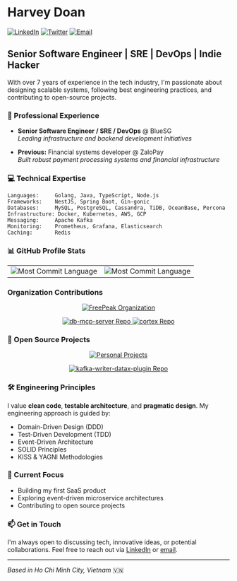 # Harvey Doan

[![LinkedIn](https://img.shields.io/badge/LinkedIn-harveydoan-blue?style=flat-square&logo=linkedin)](https://www.linkedin.com/in/harveydoan)
[![Twitter](https://img.shields.io/badge/Twitter-harveydoan-1DA1F2?style=flat-square&logo=twitter)](https://twitter.com/harveydoan)
[![Email](https://img.shields.io/badge/Email-mnhatlinh.doan%40gmail.com-red?style=flat-square&logo=gmail)](mailto:mnhatlinh.doan@gmail.com)

## Senior Software Engineer | SRE | DevOps | Indie Hacker

With over 7 years of experience in the tech industry, I'm passionate about designing scalable systems, following best engineering practices, and contributing to open-source projects.

### 🔭 Professional Experience

- **Senior Software Engineer / SRE / DevOps** @ BlueSG  
  *Leading infrastructure and backend development initiatives*

- **Previous:** Financial systems developer @ ZaloPay  
  *Built robust payment processing systems and financial infrastructure*


### 💻 Technical Expertise

```
Languages:     Golang, Java, TypeScript, Node.js
Frameworks:    NestJS, Spring Boot, Gin-gonic
Databases:     MySQL, PostgreSQL, Cassandra, TiDB, OceanBase, Percona
Infrastructure: Docker, Kubernetes, AWS, GCP
Messaging:     Apache Kafka
Monitoring:    Prometheus, Grafana, Elasticsearch
Caching:       Redis
```

### 📊 GitHub Profile Stats

<div align="center">
  
  <!-- ![](https://github-profile-summary-cards.vercel.app/api/cards/profile-details?username=linhdmn&theme=rose_pine) -->
  
  <table border="0">
    <tr>
      <td>
        <img src="https://github-readme-stats.vercel.app/api?username=linhdmn&show_icons=true&include_all_commits=true&theme=rose_pine" alt="Most Commit Language"/>
        <!-- <img src="https://github-profile-summary-cards.vercel.app/api/cards/stats?username=linhdmn&theme=rose_pine" alt="Stats"/> -->
      </td>
      <td>
        <img src="https://github-profile-summary-cards.vercel.app/api/cards/most-commit-language?username=linhdmn&theme=rose_pine" alt="Most Commit Language"/>
      </td>
    </tr>
  </table>
  
</div>

<h3 align="">Organization Contributions</h3>
<div align="center">
  <a href="https://github.com/FreePeak">
    <img src="https://img.shields.io/badge/FreePeak-Organization-blue?style=for-the-badge&logo=github" alt="FreePeak Organization"/>
  </a>
</div>
<p align="center">
  <a href="https://github.com/FreePeak/db-mcp-server">
    <img src="https://github-readme-stats.vercel.app/api/pin/?username=FreePeak&repo=db-mcp-server&theme=rose_pine&hide_border=true" alt="db-mcp-server Repo"/>
  </a>
  <a href="https://github.com/FreePeak/cortex">
    <img src="https://github-readme-stats.vercel.app/api/pin/?username=FreePeak&repo=cortex&theme=rose_pine&hide_border=true" alt="cortex Repo"/>
  </a>
</p>

<h3 align="">🚀 Open Source Projects</h3>
<div align="center">
  <a href="https://github.com/linhdmn">
    <img src="https://img.shields.io/badge/Personal_Projects-blue?style=for-the-badge&logo=github" alt="Personal Projects"/>
  </a>
</div>
<p align="center">
  <a href="https://github.com/linhdmn/kafka-writer-datax-plugin">
    <img src="https://github-readme-stats.vercel.app/api/pin/?username=linhdmn&repo=kafka-writer-datax-plugin&theme=rose_pine&hide_border=true" alt="kafka-writer-datax-plugin Repo"/>
  </a>
</p>

### 🛠️ Engineering Principles

I value **clean code**, **testable architecture**, and **pragmatic design**. My engineering approach is guided by:

- Domain-Driven Design (DDD)
- Test-Driven Development (TDD)
- Event-Driven Architecture
- SOLID Principles
- KISS & YAGNI Methodologies

### 🌱 Current Focus

- Building my first SaaS product
- Exploring event-driven microservice architectures
- Contributing to open source projects

### 📫 Get in Touch

I'm always open to discussing tech, innovative ideas, or potential collaborations. Feel free to reach out via [LinkedIn](https://www.linkedin.com/in/harveydoan) or [email](mailto:mnhatlinh.doan@gmail.com).

---

*Based in Ho Chi Minh City, Vietnam* 🇻🇳

